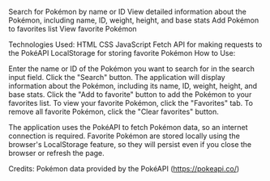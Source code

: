 Search for Pokémon by name or ID View detailed information about the Pokémon, including name, ID, weight, height, and base stats Add Pokémon to favorites list View favorite Pokémon

Technologies Used: HTML CSS JavaScript Fetch API for making requests to the PokéAPI LocalStorage for storing favorite Pokémon How to Use:

Enter the name or ID of the Pokémon you want to search for in the search input field. Click the "Search" button. The application will display information about the Pokémon, including its name, ID, weight, height, and base stats. Click the "Add to favorite" button to add the Pokémon to your favorites list. To view your favorite Pokémon, click the "Favorites" tab. To remove all favorite Pokémon, click the "Clear favorites" button.

The application uses the PokéAPI to fetch Pokémon data, so an internet connection is required. Favorite Pokémon are stored locally using the browser's LocalStorage feature, so they will persist even if you close the browser or refresh the page.

Credits: Pokémon data provided by the PokéAPI (https://pokeapi.co/)
